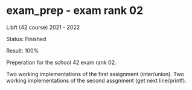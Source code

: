 # exam_prep - exam rank 02

Libft (42 course) 2021 - 2022

Status: Finished 

Result: 100%

Preperation for the school 42 exam rank 02.

Two working implementations of the first assignment (inter/union).
Two working implementations of the second assgnment (get next line/printf).

